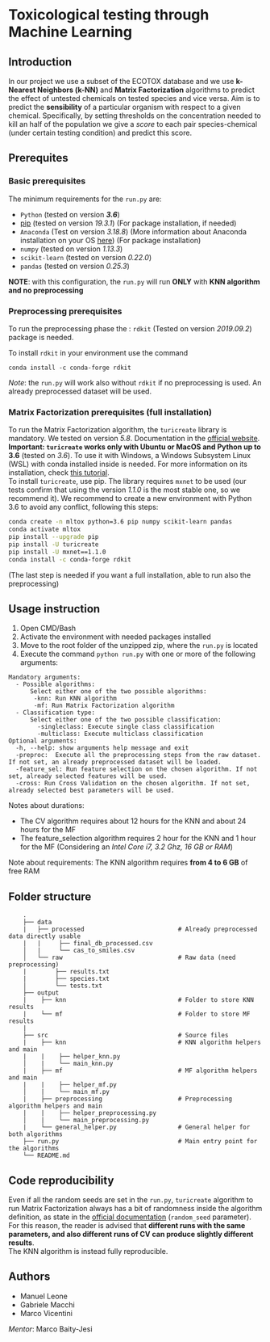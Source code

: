 # Toxicological testing through Machine Learning

## Introduction
In our project we use a subset of the ECOTOX database and we use **k-Nearest Neighbors (k-NN)** and **Matrix Factorization** algorithms to predict the effect of untested chemicals on tested species and vice versa. 
Aim is to predict the **sensibility** of a particular organism with respect to a given chemical. Specifically, by setting thresholds on the concentration needed to kill an half of the population we give a *score* to each pair species-chemical (under certain testing condition) and predict this score.

## Prerequites
### Basic prerequisites
The minimum requirements for the `run.py` are:
- `Python` (tested on version **_3.6_**)
- [pip](https://pip.pypa.io/en/stable/) (tested on version *19.3.1*) (For package installation, if needed)
- `Anaconda` (Test on version *3.18.8*) (More information about Anaconda installation on your OS [here](https://docs.anaconda.com/anaconda/install/)) (For package installation)
- `numpy` (tested on version *1.13.3*)
- `scikit-learn` (tested on version *0.22.0*)
- `pandas` (tested on version *0.25.3*)

**NOTE**: with this configuration, the `run.py` will run **ONLY** with **KNN algorithm and no preprocessing**

### Preprocessing prerequisites 
To run the preprocessing phase the : `rdkit` (Tested on version *2019.09.2*) package is needed.  

To install `rdkit` in your environment use the command
```bash/CMD
conda install -c conda-forge rdkit
```
*Note*: the `run.py` will work also without `rdkit` if no preprocessing is used. An already preprocessed dataset will be used.

### Matrix Factorization prerequisites (full installation)
To run the Matrix Factorization algorithm, the `turicreate` library is mandatory. We tested on version *5.8*. Documentation in the [official website](https://github.com/apple/turicreate).  
**Important: `turicreate` works only with Ubuntu or MacOS and Python up to 3.6** (tested on *3.6*). To use it with Windows, a Windows Subsystem Linux (WSL) with conda installed inside is needed. For more information on its installation, check [this tutorial](https://github.com/kapsakcj/win10-linux-conda-how-to).  
To install `turicreate`, use pip. The library requires `mxnet` to be used (our tests confirm that using the version *1.1.0* is the most stable one, so we recommend it). We recommend to create a new environment with Python 3.6 to avoid any conflict, following this steps:

```bash
conda create -n mltox python=3.6 pip numpy scikit-learn pandas
conda activate mltox
pip install --upgrade pip
pip install -U turicreate
pip install -U mxnet==1.1.0
conda install -c conda-forge rdkit
```
(The last step is needed if you want a full installation, able to run also the preprocessing)

## Usage instruction
1. Open CMD/Bash
2. Activate the environment with needed packages installed
3. Move to the root folder of the unzipped zip, where the `run.py` is located
4. Execute the command ```python run.py``` with one or more of the following arguments:
```
Mandatory arguments:
  - Possible algorithms:
      Select either one of the two possible algorithms:
       -knn: Run KNN algorithm
       -mf: Run Matrix Factorization algorithm
  - Classification type:
      Select either one of the two possible classification:
        -singleclass: Execute single class classification
        -multiclass: Execute multiclass classification
Optional arguments:    
  -h, --help: show arguments help message and exit
  -preproc:  Execute all the preprocessing steps from the raw dataset. If not set, an already preprocessed dataset will be loaded.
  -feature_sel: Run feature selection on the chosen algorithm. If not set, already selected features will be used.   
  -cross: Run Cross Validation on the chosen algorithm. If not set, already selected best parameters will be used.  
```
Notes about durations:
- The CV algorithm requires about 12 hours for the KNN and about 24 hours for the MF
- The feature_selection algorithm requires 2 hour for the KNN and 1 hour for the MF
(Considering an *Intel Core i7, 3.2 Ghz, 16 GB or RAM*)

Note about requirements: The KNN algorithm requires **from 4 to 6 GB** of free RAM

## Folder structure
```
    .
    ├── data 
    |   ├── processed                          # Already preprocessed data directly usable
    |   |     ├── final_db_processed.csv          
    │   |     └── cas_to_smiles.csv  
    │   └── raw                                # Raw data (need preprocessing)
    |        ├── results.txt 
    |        ├── species.txt 
    │        └── tests.txt 
    ├── output 
    |    ├── knn                               # Folder to store KNN results
    |    └── mf                                # Folder to store MF results
    |    
    ├── src                                    # Source files
    |    ├── knn                               # KNN algorithm helpers and main
    |    |    ├── helper_knn.py          
    │    |    └── main_knn.py
    |    ├── mf                                # MF algorithm helpers and main
    |    |    ├── helper_mf.py          
    │    |    └── main_mf.py
    |    ├── preprocessing                     # Preprocessing algorithm helpers and main
    |    |    ├── helper_preprocessing.py          
    │    |    └── main_preprocessing.py
    |    └── general_helper.py                 # General helper for both algorithms
    ├── run.py                                 # Main entry point for the algorithms
    └── README.md

```

## Code reproducibility
Even if all the random seeds are set in the `run.py`, `turicreate` algorithm to run Matrix Factorization always has a bit of randomness inside the algorithm definition, as state in the [official documentation](https://apple.github.io/turicreate/docs/api/generated/turicreate.recommender.factorization_recommender.create.html#turicreate.recommender.factorization_recommender.create) (`random_seed` parameter).  
For this reason, the reader is advised that **different runs with the same parameters, and also different runs of CV can produce slightly different results**.  
The KNN algorithm is instead fully reproducible.

## Authors
- Manuel Leone
- Gabriele Macchi
- Marco Vicentini  

*Mentor*: Marco Baity-Jesi
